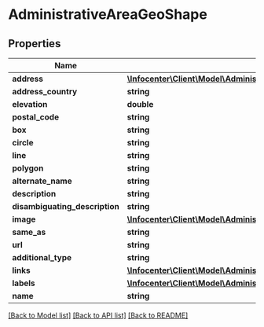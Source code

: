 # AdministrativeAreaGeoShape

## Properties
Name | Type | Description | Notes
------------ | ------------- | ------------- | -------------
**address** | [**\Infocenter\Client\Model\AdministrativeAreaAddress**](AdministrativeAreaAddress.md) |  | [optional] 
**address_country** | **string** |  | [optional] 
**elevation** | **double** |  | [optional] 
**postal_code** | **string** |  | [optional] 
**box** | **string** |  | [optional] 
**circle** | **string** |  | [optional] 
**line** | **string** |  | [optional] 
**polygon** | **string** |  | [optional] 
**alternate_name** | **string** |  | [optional] 
**description** | **string** |  | [optional] 
**disambiguating_description** | **string** |  | [optional] 
**image** | [**\Infocenter\Client\Model\AdministrativeAreaAddressImage**](AdministrativeAreaAddressImage.md) |  | [optional] 
**same_as** | **string** |  | [optional] 
**url** | **string** |  | [optional] 
**additional_type** | **string** |  | [optional] 
**links** | [**\Infocenter\Client\Model\AdministrativeAreaAddressImageDataGovernanceSourceLink[]**](AdministrativeAreaAddressImageDataGovernanceSourceLink.md) |  | [optional] 
**labels** | [**\Infocenter\Client\Model\AdministrativeAreaAddressLabels[]**](AdministrativeAreaAddressLabels.md) |  | [optional] 
**name** | **string** |  | [optional] 

[[Back to Model list]](../../README.md#documentation-for-models) [[Back to API list]](../../README.md#documentation-for-api-endpoints) [[Back to README]](../../README.md)

